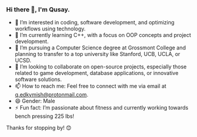 ### Hi there 👋, I'm Qusay.

- 👀 I’m interested in coding, software development, and optimizing workflows using technology.
- 🌱 I’m currently learning C++, with a focus on OOP concepts and project development.
- 💼 I’m pursuing a Computer Science degree at Grossmont College and planning to transfer to a top university like Stanford, UCB, UCLA, or UCSD.
- 💞️ I’m looking to collaborate on open-source projects, especially those related to game development, database applications, or innovative software solutions.
- 📫 How to reach me: Feel free to connect with me via email at q.edkymish@protonmail.com.
- 😄 Gender: Male
- ⚡ Fun fact: I’m passionate about fitness and currently working towards bench pressing 225 lbs!

Thanks for stopping by! 😊
